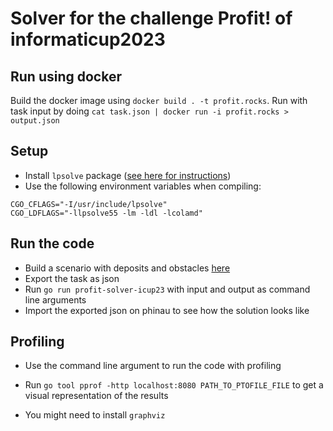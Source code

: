 # Solver for the challenge Profit! of informaticup2023

## Run using docker

Build the docker image using `docker build . -t profit.rocks`. Run with task input by doing `cat task.json | docker run -i profit.rocks > output.json`

## Setup

- Install `lpsolve` package ([see here for instructions](https://pkg.go.dev/github.com/draffensperger/golp#section-readme))
- Use the following environment variables when compiling:

```
CGO_CFLAGS="-I/usr/include/lpsolve"
CGO_LDFLAGS="-llpsolve55 -lm -ldl -lcolamd"
```

## Run the code

- Build a scenario with deposits and obstacles [here](https://profit.phinau.de)
- Export the task as json 
- Run `go run profit-solver-icup23` with input and output as command line arguments
- Import the exported json on phinau to see how the solution looks like

## Profiling

- Use the command line argument to run the code with profiling

- Run `go tool pprof -http localhost:8080 PATH_TO_PTOFILE_FILE` to get a visual representation of the results 
- You might need to install `graphviz`
